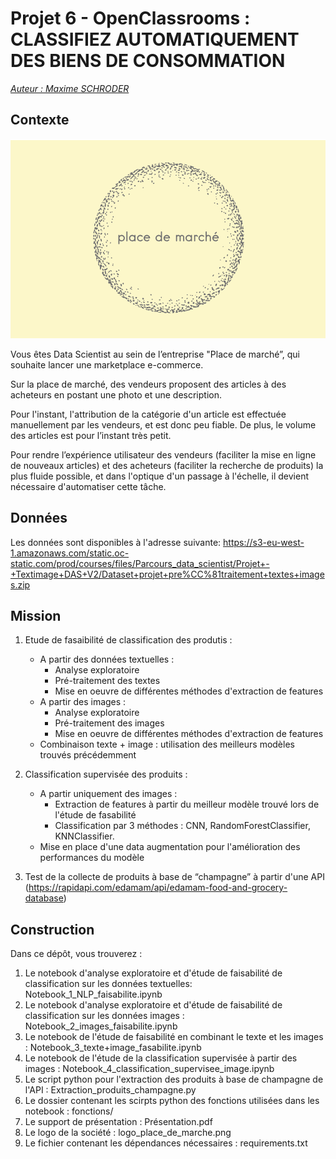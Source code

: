 # Projet 6 - OpenClassrooms : CLASSIFIEZ AUTOMATIQUEMENT DES BIENS DE CONSOMMATION

<u>*Auteur : Maxime SCHRODER*</u>

## Contexte

<p align="center">
  <img src="logo_place_de_marche.png" alt="Logo projet">
</p>

Vous êtes Data Scientist au sein de l’entreprise "Place de marché”, qui souhaite lancer une marketplace e-commerce.

Sur la place de marché, des vendeurs proposent des articles à des acheteurs en postant une photo et une description.

Pour l'instant, l'attribution de la catégorie d'un article est effectuée manuellement par les vendeurs, et est donc peu fiable. De plus, le volume des articles est pour l’instant très petit.

Pour rendre l’expérience utilisateur des vendeurs (faciliter la mise en ligne de nouveaux articles) et des acheteurs (faciliter la recherche de produits) la plus fluide possible, et dans l'optique d'un passage à l'échelle, il devient nécessaire d'automatiser cette tâche.

## Données

Les données sont disponibles à l'adresse suivante: https://s3-eu-west-1.amazonaws.com/static.oc-static.com/prod/courses/files/Parcours_data_scientist/Projet+-+Textimage+DAS+V2/Dataset+projet+pre%CC%81traitement+textes+images.zip 


## Mission 
1. Etude de fasaibilité de classification des produtis : 
    - A partir des données textuelles : 
        - Analyse exploratoire 
        - Pré-traitement des textes
        - Mise en oeuvre de différentes méthodes d'extraction de features
    - A partir des images : 
        - Analyse exploratoire
        - Pré-traitement des images  
        - Mise en oeuvre de différentes méthodes d'extraction de features
    - Combinaison texte + image : utilisation des meilleurs modèles trouvés précédemment

2. Classification supervisée des produits : 
    - A partir uniquement des images : 
        - Extraction de features à partir du meilleur modèle trouvé lors de l'étude de fasabilité
        - Classification par 3 méthodes : CNN, RandomForestClassifier, KNNClassifier. 
    - Mise en place d'une data augmentation pour l'amélioration des performances du modèle

3. Test de la collecte de produits à base de “champagne” à partir d'une API (https://rapidapi.com/edamam/api/edamam-food-and-grocery-database)

## Construction

Dans ce dépôt, vous trouverez :
1. Le notebook d'analyse exploratoire et d'étude de faisabilité de classification sur les données textuelles: Notebook_1_NLP_faisabilite.ipynb
2. Le notebook d'analyse exploratoire et d'étude de faisabilité de classification sur les données images : Notebook_2_images_faisabilite.ipynb
3. Le notebook de l'étude de faisabilité en combinant le texte et les images : Notebook_3_texte+image_fasabilite.ipynb
4. Le notebook de l'étude de la classification supervisée à partir des images : Notebook_4_classification_supervisee_image.ipynb
5. Le script python pour l'extraction des produits à base de champagne de l'API : Extraction_produits_champagne.py
6. Le dossier contenant les scirpts python des fonctions utilisées dans les notebook : fonctions/
4. Le support de présentation : Présentation.pdf
5. Le logo de la société : logo_place_de_marche.png
6. Le fichier contenant les dépendances nécessaires : requirements.txt